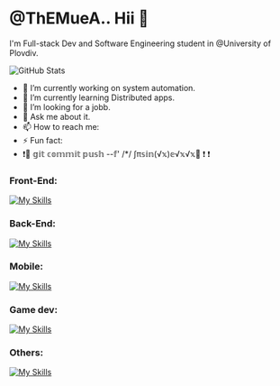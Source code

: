 # @ThEMueA.. Hii 👋
I'm Full-stack Dev and Software Engineering student in @University of Plovdiv.


![GitHub Stats](https://github-readme-stats.vercel.app/api?username=ThEMueA&theme=vue-dark&bg_color=000000&title_color=FFD700&show_icons=true&hide_border=true&count_private=true)

- 🔭 I’m currently working on system automation.
- 🌱 I’m currently learning Distributed apps.
- 👷 I’m looking for a jobb.
- 💬 Ask me about it.
- 📫 How to reach me: 
- ⚡ Fun fact: 
-  ❗🚨 𝕘𝕚𝕥 𝕔𝕠𝕞𝕞𝕚𝕥 𝕡𝕦𝕤𝕙 --𝕗' /*/ ∫π𝕤𝕚𝕟(√𝕩)𝕖√𝕩√𝕩🚨 ❗ ❗

### Front-End:
[![My Skills](https://skillicons.dev/icons?i=html,css,scss,js,react,angular)](https://skillicons.dev)

### Back-End:
[![My Skills](https://skillicons.dev/icons?i=net,spring,go,mysql,postgres)](https://skillicons.dev)

### Mobile:
[![My Skills](https://skillicons.dev/icons?i=net,java,kotlin,androidstudio)](https://skillicons.dev)

### Game dev:
[![My Skills](https://skillicons.dev/icons?i=godot,unity,unreal)](https://skillicons.dev)

### Others:
[![My Skills](https://skillicons.dev/icons?i=azure,arduino,docker)](https://skillicons.dev)


<!--
**ThEMueA/ThEMueA** is a ✨ _special_ ✨ repository because its `README.md` (this file) appears on your GitHub profile.

Here are some ideas to get you started:

- 🔭 I’m currently working on ...
- 🌱 I’m currently learning ...
- 👯 I’m looking to collaborate on ...
- 🤔 I’m looking for help with ...
- 💬 Ask me about ...
- 📫 How to reach me: ...
- 😄 Pronouns: ...
- ⚡ Fun fact: ...
-->
